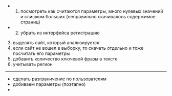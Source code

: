 + 1) посмотреть как считаются параметры, много нулевых значений и слишком больших
    (неправильно скачивалось содержимое страниц)
+ 2) убрать из интерфейса регистрацию
3) выделять сайт, который анализируется
4) если сайт не вошел в выборку, то скачать отдельно и тоже посчитать его параметры
5) добавить количество ключевой фразы в тексте
6) учитывать регион
----------

- сделать разграничение по пользователям
- добиваем параметры (поэтапно)
-